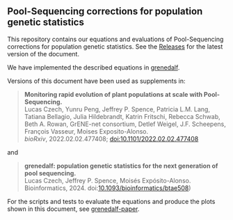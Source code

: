 ## Pool-Sequencing corrections for population genetic statistics

This repository contains our equations and evaluations of Pool-Sequencing corrections for population genetic statistics. See the [Releases](https://github.com/lczech/pool-seq-pop-gen-stats/releases) for the latest version of the document.

We have implemented the described equations in [grenedalf](https://github.com/lczech/grenedalf).

Versions of this document have been used as supplements in:

> **Monitoring rapid evolution of plant populations at scale with Pool-Sequencing.**</br>
> Lucas Czech, Yunru Peng, Jeffrey P. Spence, Patricia L.M. Lang, Tatiana Bellagio, Julia Hildebrandt, Katrin Fritschi, Rebecca Schwab, Beth A. Rowan, GrENE-net consortium, Detlef Weigel, J.F. Scheepens, François Vasseur, Moises Exposito-Alonso.</br>
> *bioRxiv*, 2022.02.02.477408; [doi:10.1101/2022.02.02.477408](https://doi.org/10.1101/2022.02.02.477408)

and

> **grenedalf: population genetic statistics for the next generation of pool sequencing.**<br />
> Lucas Czech, Jeffrey P. Spence, Moisés Expósito-Alonso.<br />
> Bioinformatics, 2024. doi:[10.1093/bioinformatics/btae508](https://doi.org/10.1093/bioinformatics/btae508))

For the scripts and tests to evaluate the equations and produce the plots shown in this document, see [grenedalf-paper](https://github.com/lczech/grenedalf-paper).
